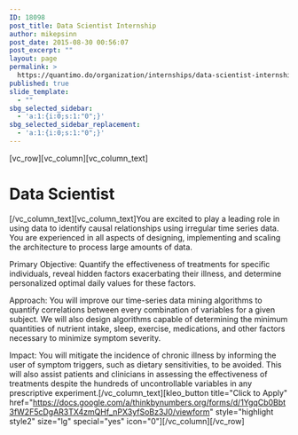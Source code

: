 ```yaml
---
ID: 18098
post_title: Data Scientist Internship
author: mikepsinn
post_date: 2015-08-30 00:56:07
post_excerpt: ""
layout: page
permalink: >
  https://quantimo.do/organization/internships/data-scientist-internship/
published: true
slide_template:
  - ""
sbg_selected_sidebar:
  - 'a:1:{i:0;s:1:"0";}'
sbg_selected_sidebar_replacement:
  - 'a:1:{i:0;s:1:"0";}'
---
```

[vc_row][vc_column][vc_column_text]
<h1>Data Scientist</h1>
[/vc_column_text][vc_column_text]You are excited to play a leading role in using data to identify causal relationships using irregular time series data. You are experienced in all aspects of designing, implementing and scaling the architecture to process large amounts of data.

Primary Objective: Quantify the effectiveness of treatments for specific individuals, reveal hidden factors exacerbating their illness, and determine personalized optimal daily values for these factors.

Approach: You will improve our time-series data mining algorithms to quantify correlations between every combination of variables for a given subject. We will also design algorithms capable of determining the minimum quantities of nutrient intake, sleep, exercise, medications, and other factors necessary to minimize symptom severity.

Impact: You will mitigate the incidence of chronic illness by informing the user of symptom triggers, such as dietary sensitivities, to be avoided. This will also assist patients and clinicians in assessing the effectiveness of treatments despite the hundreds of uncontrollable variables in any prescriptive experiment.[/vc_column_text][kleo_button title="Click to Apply" href="https://docs.google.com/a/thinkbynumbers.org/forms/d/1YgqCb0Bbt3fW2F5cDgAR3TX4zmQHf_nPX3yfSoBz3J0/viewform" style="highlight style2" size="lg" special="yes" icon="0"][/vc_column][/vc_row]